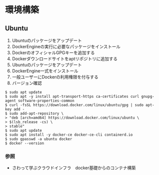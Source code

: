 # 環境構築
## Ubuntu
1. Ubuntuのパッケージをアップデート
2. DockerEngineの実行に必要なパッケージをインストール
3. DockerのオフィシャルGPGキーを追加する
4. Dockerダウンロードサイトをaptリポジトリに追加する
5. Ubuntuのパッケージをアップデート
6. DockerEngine一式をインストール
7. 一般ユーザーにDockerの利用権限を付与する
8. バージョン確認

```
$ sudo apt update
$ sudo apt -y install apt-transport-https ca-certificates curl gnupg-agent software-properties-common
$ curl -fsSL https://download.docker.com/linux/ubuntu/gpg | sudo apt-key add -
$ sudo add-apt-repository \
> "deb [arch=amd64] https://download.docker.com/linux/ubuntu \
> $(lsb_release -cs) \
> stable"
$ sudo apt update
$ sudo apt install -y docker-ce docker-ce-cli containerd.io
$ sudo gpasswd -a ubuntu docker
$ docker --version
```

### 参照
- さわって学ぶクラウドインフラ　docker基礎からのコンテナ構築

